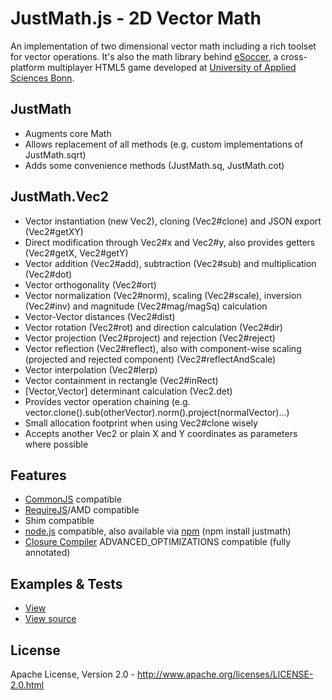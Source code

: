 JustMath.js - 2D Vector Math
============================
An implementation of two dimensional vector math including a rich toolset for vector operations. It's also the math
library behind [eSoccer](http://www.esoccer.me), a cross-platform multiplayer HTML5 game developed at [University of
Applied Sciences Bonn](http://www.h-brs.de).

JustMath
--------
* Augments core Math
* Allows replacement of all methods (e.g. custom implementations of JustMath.sqrt)
* Adds some convenience methods (JustMath.sq, JustMath.cot)

JustMath.Vec2
-------------
* Vector instantiation (new Vec2), cloning (Vec2#clone) and JSON export (Vec2#getXY)
* Direct modification through Vec2#x and Vec2#y, also provides getters (Vec2#getX, Vec2#getY)
* Vector addition (Vec2#add), subtraction (Vec2#sub) and multiplication (Vec2#dot)
* Vector orthogonality (Vec2#ort)
* Vector normalization (Vec2#norm), scaling (Vec2#scale), inversion (Vec2#inv) and magnitude (Vec2#mag/magSq) calculation
* Vector-Vector distances (Vec2#dist)
* Vector rotation (Vec2#rot) and direction calculation (Vec2#dir)
* Vector projection (Vec2#project) and rejection (Vec2#reject)
* Vector reflection (Vec2#reflect), also with component-wise scaling (projected and rejected component) (Vec2#reflectAndScale)
* Vector interpolation (Vec2#lerp)
* Vector containment in rectangle (Vec2#inRect)
* [Vector,Vector] determinant calculation (Vec2.det)
* Provides vector operation chaining (e.g. vector.clone().sub(otherVector).norm().project(normalVector)...)
* Small allocation footprint when using Vec2#clone wisely
* Accepts another Vec2 or plain X and Y coordinates as parameters where possible

Features
--------
* [CommonJS](http://www.commonjs.org/) compatible
* [RequireJS](http://requirejs.org/)/AMD compatible
* Shim compatible
* [node.js](http://nodejs.org) compatible, also available via [npm](https://npmjs.org/package/justmath) (npm install justmath)
* [Closure Compiler](https://developers.google.com/closure/compiler/) ADVANCED_OPTIMIZATIONS compatible (fully annotated)

Examples & Tests
----------------
* [View](http://htmlpreview.github.com/?https://github.com/dcodeIO/JustMath.js/master/examples/Vec2.html)
* [View source](https://raw.github.com/dcodeIO/JustMath.js/master/examples/Vec2.html)

License
-------
Apache License, Version 2.0 - http://www.apache.org/licenses/LICENSE-2.0.html
